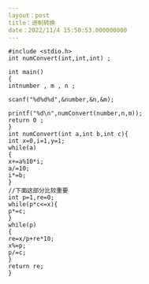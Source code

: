 ```yaml
---
layout：post
title：进制转换
date：2022/11/4 15:50:53.000000000
---
```

    #include <stdio.h> 
    int numConvert(int,int,int) ; 
    
    int main()
    {
    intnumber , m , n ;
    
    scanf("%d%d%d",&number,&n,&m);
    
    printf("%d\n",numConvert(number,n,m));
    return 0 ;
    }
    int numConvert(int a,int b,int c){
    int x=0,i=1,y=1;
    while(a)
    {
    x+=a%10*i;
    a/=10;
    i*=b;
    }
    //下面这部分比较重要  
    int p=1,re=0;
    while(p*c<=x){
    p*=c;
    }
    while(p)
    {
    re=x/p+re*10;
    x%=p;
    p/=c;
    }
    return re;
    }
    

